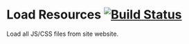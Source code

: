 # Load Resources [![Build Status][ci-img]][ci]

Load all JS/CSS files from site website.

[ci-img]: https://travis-ci.org/ai/load-resources.svg
[ci]:     https://travis-ci.org/ai/load-resources
